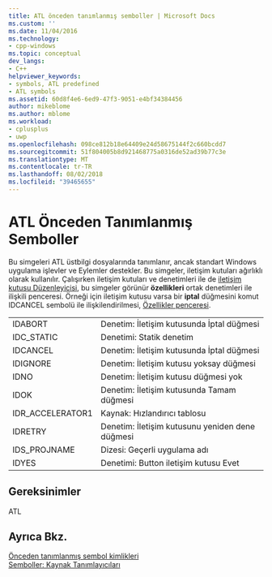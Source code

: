 ```yaml
---
title: ATL önceden tanımlanmış semboller | Microsoft Docs
ms.custom: ''
ms.date: 11/04/2016
ms.technology:
- cpp-windows
ms.topic: conceptual
dev_langs:
- C++
helpviewer_keywords:
- symbols, ATL predefined
- ATL symbols
ms.assetid: 60d8f4e6-6ed9-47f3-9051-e4bf34384456
author: mikeblome
ms.author: mblome
ms.workload:
- cplusplus
- uwp
ms.openlocfilehash: 098ce812b18e64409e24d58675144f2c660bcdd7
ms.sourcegitcommit: 51f804005b8d921468775a0316de52ad39b77c3e
ms.translationtype: MT
ms.contentlocale: tr-TR
ms.lasthandoff: 08/02/2018
ms.locfileid: "39465655"
---
```

# <a name="atl-predefined-symbols"></a>ATL Önceden Tanımlanmış Semboller
Bu simgeleri ATL üstbilgi dosyalarında tanımlanır, ancak standart Windows uygulama işlevler ve Eylemler destekler. Bu simgeler, iletişim kutuları ağırlıklı olarak kullanılır. Çalışırken iletişim kutuları ve denetimleri ile de [iletişim kutusu Düzenleyicisi](../windows/dialog-editor.md), bu simgeler görünür **özellikleri** ortak denetimleri ile ilişkili penceresi. Örneği için iletişim kutusu varsa bir **iptal** düğmesini komut IDCANCEL sembolü ile ilişkilendirilmesi, [Özellikler penceresi](/visualstudio/ide/reference/properties-window).  
  
|||  
|-|-|  
|IDABORT|Denetim: İletişim kutusunda İptal düğmesi|  
|IDC_STATIC|Denetimi: Statik denetim|  
|IDCANCEL|Denetim: İletişim kutusunda İptal düğmesi|  
|IDIGNORE|Denetim: İletişim kutusu yoksay düğmesi|  
|IDNO|Denetim: İletişim kutusu düğmesi yok|  
|IDOK|Denetim: İletişim kutusunda Tamam düğmesi|  
|IDR_ACCELERATOR1|Kaynak: Hızlandırıcı tablosu|  
|IDRETRY|Denetim: İletişim kutusunu yeniden dene düğmesi|  
|IDS_PROJNAME|Dizesi: Geçerli uygulama adı|  
|IDYES|Denetimi: Button iletişim kutusu Evet|  
  
## <a name="requirements"></a>Gereksinimler  
 ATL  
  
## <a name="see-also"></a>Ayrıca Bkz.  
 [Önceden tanımlanmış sembol kimlikleri](../windows/predefined-symbol-ids.md)   
 [Semboller: Kaynak Tanımlayıcıları](../windows/symbols-resource-identifiers.md)